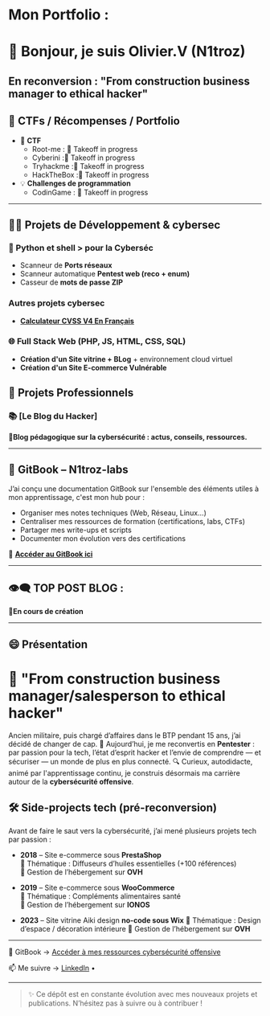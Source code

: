 # Mon Portfolio :
# 👋 Bonjour, je suis Olivier.V (N1troz)

En reconversion : "From construction business manager to ethical hacker"
---

## 🧠 CTFs / Récompenses / Portfolio

- 🎯 **CTF**
  - Root-me : 🛫 Takeoff in progress
  - Cyberini :🛫 Takeoff in progress
  - Tryhackme :🛫 Takeoff in progress
  - HackTheBox :🛫 Takeoff in progress
- 💡 **Challenges de programmation**
  - CodinGame : 🛫 Takeoff in progress

---

## 👨‍💻 Projets de Développement & cybersec

### 🐍 Python et shell > pour la Cyberséc
- Scanneur de **Ports réseaux**
- Scanneur automatique **Pentest web (reco + enum)**
- Casseur de **mots de passe ZIP**

### Autres projets cybersec 
- [**Calculateur CVSS V4 En Français**](https://github.com/deeprecon89/calculateur-cvss-v4.git)

### 🌐 Full Stack Web (PHP, JS, HTML, CSS, SQL)
- **Création d'un Site vitrine + BLog** + environnement cloud virtuel
- **Création d'un Site E-commerce Vulnérable**


## 💼 Projets Professionnels

### 📚 [Le Blog du Hacker]
**🚧Blog pédagogique sur la cybersécurité : actus, conseils, ressources.**

---

## 📘 GitBook – N1troz-labs

J’ai conçu une documentation GitBook sur l'ensemble des éléments utiles à mon apprentissage, c'est mon hub pour :
- Organiser mes notes techniques (Web, Réseau, Linux…)
- Centraliser mes ressources de formation (certifications, labs, CTFs)
- Partager mes write-ups et scripts
- Documenter mon évolution vers des certifications

🔗 **[Accéder au GitBook ici](https://n1troz-labs.gitbook.io/n1troz-labs)**

---

## 👁‍🗨 TOP POST BLOG :
**🚧En cours de création**

---

## 😄 Présentation
# 🚀 "From construction business manager/salesperson to ethical hacker"
Ancien militaire, puis chargé d’affaires dans le BTP pendant 15 ans, j’ai décidé de changer de cap.
🎯 Aujourd’hui, je me reconvertis en **Pentester** : par passion pour la tech, l’état d’esprit hacker et l’envie de comprendre — et sécuriser — un monde de plus en plus connecté.
🔍 Curieux, autodidacte, animé par l'apprentissage continu, je construis désormais ma carrière autour de la **cybersécurité offensive**.
## 🛠️ Side-projects tech (pré-reconversion)
Avant de faire le saut vers la cybersécurité, j’ai mené plusieurs projets tech par passion :
- **2018** – Site e-commerce sous **PrestaShop**  
  🔹 Thématique : Diffuseurs d’huiles essentielles (+100 références)  
  🔹 Gestion de l’hébergement sur **OVH**

- **2019** – Site e-commerce sous **WooCommerce**  
  🔹 Thématique : Compléments alimentaires santé  
  🔹 Gestion de l’hébergement sur **IONOS**

- **2023** – Site vitrine Aiki design **no-code sous Wix** 
  🔹 Thématique : Design d’espace / décoration intérieure
  🔹 Gestion de l’hébergement sur **OVH**

---

📘 GitBook → [Accéder à mes ressources cybersécurité offensive](https://n1troz-labs.gitbook.io/n1troz-labs)

📫 Me suivre → [LinkedIn](https://linkedin.com/in/n1troz) •


---

> ✨ Ce dépôt est en constante évolution avec mes nouveaux projets et publications. N’hésitez pas à suivre ou à contribuer !
